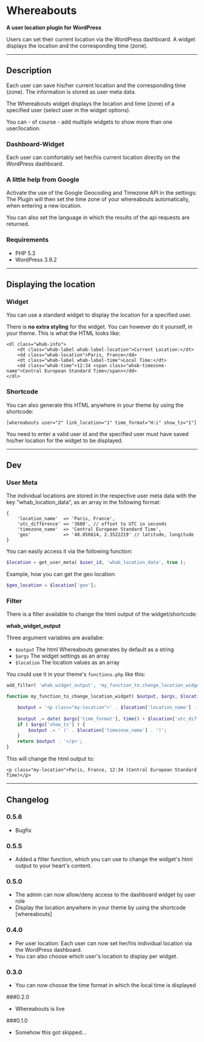 # Whereabouts

**A user location plugin for WordPress**

Users can set their current location via the WordPress dashboard. A widget displays the location and the corresponding time (zone).

* * *

## Description

Each user can save his/her current location and the corresponding time (zone). The information is stored as user meta data.

The Whereabouts widget displays the location and time (zone) of a specified user (select user in the widget options).

You can - of course - add multiple widgets to show more than one user/location.

### Dashboard-Widget

Each user can comfortably set her/his current location directly on the WordPress dashboard.

### A little help from Google
Activate the use of the Google Geocoding and Timezone API in the settings: The Plugin will then set the time zone of your whereabouts automatically, when entering a new location.

You can also set the language in which the results of the api requests are returned.

### Requirements
* PHP 5.3
* WordPress 3.9.2

* * *

## Displaying the location

### Widget

You can use a standard widget to display the location for a specified user.

There is **no extra styling** for the widget. You can however do it yourself, in your theme. This is what the HTML looks like:

```
<dl class="whab-info">
    <dt class="whab-label whab-label-location">Current Location:</dt>
    <dd class="whab-location">Paris, France</dd>
    <dt class="whab-label whab-label-time">Local Time:</dt>
    <dd class="whab-time">12:34 <span class="whab-timezone-name">Central European Standard Time</span></dd>
</dl>
```

### Shortcode 

You can also generate this HTML anywhere in your theme by using the shortcode:

`[whereabouts user="2" link_location="1" time_format="H:i" show_tz="1"]`

You need to enter a valid user id and the specified user must have saved his/her location for the widget to be displayed.

* * *

## Dev

### User Meta

The individual locations are stored in the respective user meta data with the key "whab_location_data", as an array in the following format:

```
{
    'location_name'  => 'Paris, France',
    'utc_difference' => '3600', // offset to UTC in seconds
    'timezone_name'  => 'Central European Standard Time',
    'geo'            => '48.856614, 2.3522219' // latitude, longitude
}
``` 
   
You can easily access it via the following function:

```php
$location = get_user_meta( $user_id, 'whab_location_data', true );
```

Example, how you can get the geo location:

```php
$geo_location = $location['geo'];
```

### Filter

There is a filter available to change the html output of the widget/shortcode:

**whab_widget_output**

Three argument variables are availabe:

- ```$output``` The html Whereabouts generates by default as a string
- ```$args``` The widget settings as an array
- ```$location``` The location values as an array

You could use it in your theme's ```functions.php``` like this:

```php
add_filter( 'whab_widget_output', 'my_function_to_change_location_widget', 10, 3 );

function my_function_to_change_location_widget( $output, $args, $location ) {

    $output = '<p class="my-location">' . $location['location_name'] . ', ';
    
    $output .= date( $args['time_format'], time() + $location['utc_difference'] );
    if ( $args['show_tz'] ) {
        $output .= ' (' . $location['timezone_name'] . ')';
    }
    return $output . '</p>';
}
```

This will change the html output to:

```<p class="my-location">Paris, France, 12:34 (Central European Standard Time)</p>```

* * *

## Changelog


### 0.5.6

* Bugfix

### 0.5.5

* Added a filter function, which you can use to change the widget's html output to your heart's content.

### 0.5.0

* The admin can now allow/deny access to the dashboard widget by user role
* Display the location anywhere in your theme by using the shortcode [whereabouts]

### 0.4.0
* Per user location: Each user can now set her/his individual location via the WordPress dashboard.
* You can also choose which user's location to display per widget.

### 0.3.0
* You can now choose the time format in which the local time is displayed

###0.2.0
* Whereabouts is live

###0.1.0
* Somehow this got skipped...